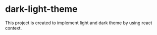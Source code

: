 # dark-light-theme
This project is created to implement light and dark theme by using react context.
